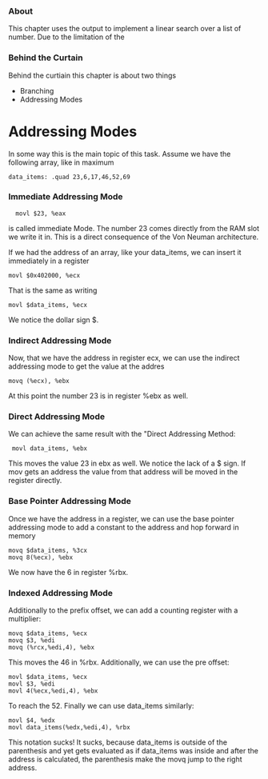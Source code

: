 ### About
This chapter uses the output to implement a linear search over a list of
number. Due to the limitation of the 


### Behind the Curtain
Behind the curtiain this chapter is about two things
- Branching
- Addressing Modes

# Addressing Modes
In some way this is the main topic of this task.
Assume we have the following array, like in maximum
```
data_items: .quad 23,6,17,46,52,69
```
### Immediate Addressing Mode
```
  movl $23, %eax
```
is called immediate Mode. The number 23 comes directly from the RAM slot we write it in. This is a direct consequence of the Von Neuman architecture.

If we had the address of an array, like your data\_items,
we can insert it immediately in a register
```
movl $0x402000, %ecx
```
That is the same as writing
```
movl $data_items, %ecx
```
We notice the dollar sign $.
### Indirect Addressing Mode
Now, that we have the address in register ecx, we can
use the indirect addressing mode to get the value at the addres
```
movq (%ecx), %ebx
```
At this point the number 23 is in register %ebx as well.

### Direct Addressing Mode
We can achieve the same result with the "Direct Addressing Method:
```
 movl data_items, %ebx
```
This moves the value 23 in ebx as well. 
We notice the lack of a $ sign. If mov gets an address
the value from that address will be moved in the register
directly.
### Base Pointer Addressing Mode
Once we have the address in a register, we can use the base
pointer addressing mode to add a constant to the address and
hop forward in memory
```
movq $data_items, %3cx
movq 8(%ecx), %ebx
```
We now have the 6 in register %rbx.
### Indexed Addressing Mode
Additionally to the prefix offset, we can add a counting register with a multiplier:
```
movq $data_items, %ecx
movq $3, %edi
movq (%rcx,%edi,4), %ebx
```
This moves the 46 in %rbx. Additionally, we can use the pre offset:
```
movl $data_items, %ecx
movl $3, %edi
movl 4(%ecx,%edi,4), %ebx
```
To reach the 52. Finally we can use data\_items similarly:
```
movl $4, %edx
movl data_items(%edx,%edi,4), %rbx
```
This notation sucks! It sucks, because data\_items is outside of the parenthesis and yet gets evaluated as if data\_items was inside and after the address is calculated, the parenthesis make the movq jump to the right address. 







